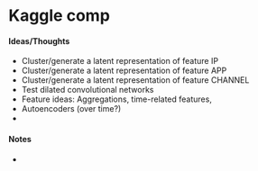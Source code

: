 # Kaggle comp

#### Ideas/Thoughts
- Cluster/generate a latent representation of feature IP
- Cluster/generate a latent representation of feature APP
- Cluster/generate a latent representation of feature CHANNEL
- Test dilated convolutional networks
- Feature ideas: Aggregations, time-related features, 
- Autoencoders (over time?)
-

#### Notes
- 
